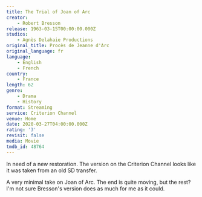 ```yaml
---
title: The Trial of Joan of Arc
creator:
    - Robert Bresson
release: 1963-03-15T00:00:00.000Z
studios:
    - Agnès Delahaie Productions
original_title: Procès de Jeanne d'Arc
original_language: fr
language:
    - English
    - French
country:
    - France
length: 62
genre:
    - Drama
    - History
format: Streaming
service: Criterion Channel
venue: Home
date: 2020-03-27T04:00:00.000Z
rating: '3'
revisit: false
media: Movie
tmdb_id: 48764
---
```


In need of a new restoration. The version on the Criterion Channel looks like it was taken from an old SD transfer.

A very minimal take on Joan of Arc. The end is quite moving, but the rest? I'm not sure Bresson's version does as much for me as it could.
